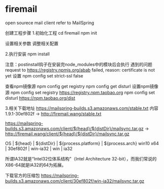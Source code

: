 # firemail
open sourece mail client refer to MailSpring


创建工程步骤
1.初始化工程
cd firemail
npm init

设置相关参数
调整相关配置

2.执行安装
npm install

注意：postinstall钩子在安装完node_modules中的模块后会执行
遇到的问题
request to https://registry.npmjs.org/abab failed, reason: certificate is not yet
设置
npm config set strict-ssl false

查看npm镜像源
npm config get registry 
npm config get disturl
设置npm镜像源
npm config set registry https://registry.npm.taobao.org
npm config set disturl https://npm.taobao.org/dist

3.相关下载地址
https://mailspring-builds.s3.amazonaws.com/stable.txt
内容
1.9.1-30ef802f
->
http://firemail.wang/stable.txt


https://mailspring-builds.s3.amazonaws.com/client/${head}/${distDir}/mailsync.tar.gz
->
http://firemail.wang/client/${head}/${distDir}/mailsync.tar.gz


  OS       |  ${head} |  ${distDir}  | ${process.platform} | ${process.arch}
win10 x64  | 30ef802f |   win-ia32   |   win               | ia32

所谓IA32就是“Intel32位体系结构”（Intel Architecture 32-bit），而我们常说的X86-64就是IA32的64为拓展。

下载官方的压缩包
https://mailspring-builds.s3.amazonaws.com/client/30ef802f/win-ia32/mailsync.tar.gz